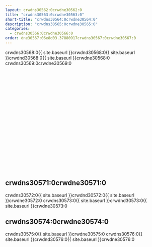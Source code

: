 ```yaml
---
layout: crwdns30562:0crwdne30562:0
title: "crwdns30563:0crwdne30563:0"
short-title: "crwdns30564:0crwdne30564:0"
description: "crwdns30565:0crwdne30565:0"
categories:
  - crwdns30566:0crwdne30566:0
order: dne30567:06e8d03.37880917crwdns30567:0crwdne30567:0
---
```

crwdns30568:0{{ site.baseurl }}crwdnd30568:0{{ site.baseurl }}crwdnd30568:0{{ site.baseurl }}crwdne30568:0 crwdns30569:0crwdne30569:0

<div class="video-wrapper">
<iframe width="560" height="315" src="crwdns30570:0crwdne30570:0" frameborder="0" allow="autoplay; encrypted-media" allowfullscreen mark="crwd-mark"></iframe>
</div>

## crwdns30571:0crwdne30571:0

crwdns30572:0{{ site.baseurl }}crwdnd30572:0{{ site.baseurl }}crwdne30572:0 crwdns30573:0{{ site.baseurl }}crwdnd30573:0{{ site.baseurl }}crwdne30573:0

## crwdns30574:0crwdne30574:0

crwdns30575:0{{ site.baseurl }}crwdne30575:0 crwdns30576:0{{ site.baseurl }}crwdnd30576:0{{ site.baseurl }}crwdne30576:0